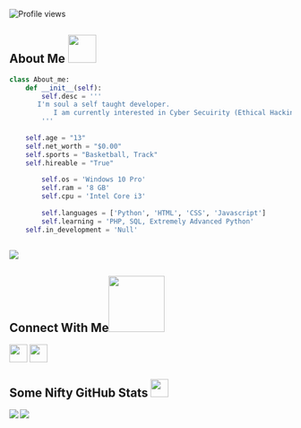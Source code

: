 ![Profile views](https://gpvc.arturio.dev/soulsbj?v=3)
<h2> About Me <img src = "https://raw.githubusercontent.com/MartinHeinz/MartinHeinz/master/wave.gif" width = 50px> </h2> 

```py
class About_me:
    def __init__(self):
        self.desc = '''
	   I'm soul a self taught developer.
           I am currently interested in Cyber Secuirity (Ethical Hacking), Artifical Intelligence & API Exploitation.
        '''
	
	self.age = "13"
	self.net_worth = "$0.00"
	self.sports = "Basketball, Track"
	self.hireable = "True"
	
        self.os = 'Windows 10 Pro'
        self.ram = '8 GB'
        self.cpu = 'Intel Core i3'
	
        self.languages = ['Python', 'HTML', 'CSS', 'Javascript']
        self.learning = 'PHP, SQL, Extremely Advanced Python'
	self.in_development = 'Null'
	   
```
<a href="t.me/bypaths">
<img align="center" src="https://s8.gifyu.com/images/standard22e050a5dc63c8af.gif" />
</a>

<h2> Connect With Me<img src='https://raw.githubusercontent.com/ShahriarShafin/ShahriarShafin/main/Assets/handshake.gif' width="100px"> </h2>
<a href = 'https://www.twitter.com/soulsbj'> <img width = '32px' align= 'center' src="https://raw.githubusercontent.com/rahulbanerjee26/githubAboutMeGenerator/main/icons/twitter.svg"/></a>
<a href = 'https://www.github.com/soulsbj'> <img width = '32px' align= 'center' src="https://raw.githubusercontent.com/rahulbanerjee26/githubAboutMeGenerator/main/icons/github.svg"/></a>


<h2> Some Nifty GitHub Stats <img src='https://media1.giphy.com/media/du3J3cXyzhj75IOgvA/giphy.gif?cid=ecf05e47x2g034i9pzwtzzsd3xgg2w9nr94t4tflbbgo3008&rid=giphy.gif' width='32px'> </h2>

<a href="https://github.com/anuraghazra/github-readme-stats">
<img align="left" src="https://github-readme-stats.vercel.app/api?username=soulsbj&count_private=true&show_icons=true&theme=radical" />
</a>
<a href="https://github.com/anuraghazra/convoychat">
<img align="center" src="https://github-readme-stats.vercel.app/api/top-langs/?username=soulsbj&theme=radical" />
</a>
